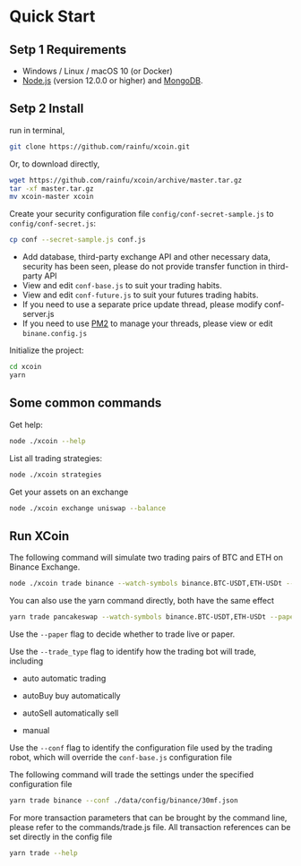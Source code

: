 # Quick Start

## Setp 1 Requirements

- Windows / Linux / macOS 10 (or Docker)
- [Node.js](https://nodejs.org/) (version 12.0.0 or higher) and [MongoDB](https://www.mongodb.com/).

## Setp 2 Install

  run in terminal,

```bash
git clone https://github.com/rainfu/xcoin.git
```

Or, to download directly,

```bash
wget https://github.com/rainfu/xcoin/archive/master.tar.gz
tar -xf master.tar.gz
mv xcoin-master xcoin
```

Create your security configuration file `config/conf-secret-sample.js` to `config/conf-secret.js`:

```bash
cp conf --secret-sample.js conf.js
```

- Add database, third-party exchange API and other necessary data, security has been seen, please do not provide transfer function in third-party API
- View and edit `conf-base.js` to suit your trading habits.
- View and edit `conf-future.js` to suit your futures trading habits.
- If you need to use a separate price update thread, please modify conf-server.js
- If you need to use [PM2](https://pm2.keymetrics.io/) to manage your threads, please view or edit `binane.config.js`

Initialize the project:

```bash
cd xcoin
yarn
```

## Some common commands

Get help:

```bash
node ./xcoin --help
```

List all trading strategies:

```bash
node ./xcoin strategies
```

Get your assets on an exchange

```bash
node ./xcoin exchange uniswap --balance
```

## Run XCoin

The following command will simulate two trading pairs of BTC and ETH on Binance Exchange.

```bash
node ./xcoin trade binance --watch-symbols binance.BTC-USDT,ETH-USDt --paper
```

You can also use the yarn command directly, both have the same effect

```bash
yarn trade pancakeswap --watch-symbols binance.BTC-USDT,ETH-USDt --paper
```

Use the `--paper` flag to decide whether to trade live or paper.

Use the `--trade_type` flag to identify how the trading bot will trade, including

- auto automatic trading

- autoBuy buy automatically

- autoSell automatically sell

- manual

Use the `--conf` flag to identify the configuration file used by the trading robot, which will override the `conf-base.js` configuration file

The following command will trade the settings under the specified configuration file

```bash
yarn trade binance --conf ./data/config/binance/30mf.json
```

For more transaction parameters that can be brought by the command line, please refer to the commands/trade.js file. All transaction references can be set directly in the config file

```bash
yarn trade --help
````

